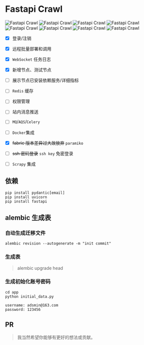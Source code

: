 # Fastapi Crawl
![Fastapi Crawl](https://img.shields.io/badge/Python-3.8-green)
![Fastapi Crawl](https://img.shields.io/badge/Celery-5.0.5-blue)
![Fastapi Crawl](https://img.shields.io/badge/Fastapi-0.4.9-red)
![Fastapi Crawl](https://img.shields.io/badge/uvicorn-0.2.2-yellow)
![Fastapi Crawl](https://img.shields.io/badge/pydantic-0.2.2-brightgreen)
![Fastapi Crawl](https://img.shields.io/badge/fabric-0.1.13-yellow)
![Fastapi Crawl](https://img.shields.io/badge/Mysql-5.7-yellow)
![Fastapi Crawl](https://img.shields.io/badge/paramiko-0.0-yellow)


-   [x] 登录/注销
-   [x] 远程批量部署和调用
-   [x] `WebSocket` 任务日志
-   [x] 新增节点、测试节点
-   [ ] 展示节点已安装依赖服务/详细指标
-   [ ] `Redis` 缓存
-   [ ] 权限管理
-   [ ] 站内消息推送
-   [ ] `MQ`/`AQS`/`Celery`
-   [ ] `Docker`集成
-   [x] ~~fabric 版本差异过大故放弃~~  `paramiko`
-   [ ] ~~ssh 密码登录~~  `ssh key` 免密登录
-   [ ] `Scrapy` 集成


## 依赖

```
pip install pydantic[email]
pip install uvicorn
pip install fastapi
```


[comment]: <> (<details>)

[comment]: <> (<summary>项目文件结构</summary>)

[comment]: <> (```)

[comment]: <> (/alembic                         // alembic 自动生成的迁移配置文件夹,迁移不正确时 产看其中的env.py文件)

[comment]: <> (alembic.ini                      // alembic 自动生成的迁移配置文件)

[comment]: <> (app)

[comment]: <> (|____core                        )

[comment]: <> (| |______init__.py)

[comment]: <> (| |____config                    // 配置文件)

[comment]: <> (| | |______init__.py             // 根据虚拟环境导入不同配置)

[comment]: <> (| | |____development_config.py   // 开发配置)

[comment]: <> (| | |____production_config.py    // 生成配置)

[comment]: <> (| |____security.py               // token password验证          )

[comment]: <> (|____tests)

[comment]: <> (| |______init__.py)

[comment]: <> (|______init__.py)

[comment]: <> (|____api                         // API文件夹)

[comment]: <> (| |____api_v1                    // 版本区分)

[comment]: <> (| | |____auth                    // auth模块)

[comment]: <> (| | | |______init__.py)

[comment]: <> (| | | |____schemas               // 验证model文件夹)

[comment]: <> (| | | | |____user.py             // user验证)

[comment]: <> (| | | | |______init__.py)

[comment]: <> (| | | |____curd                  // curd 文件夹)

[comment]: <> (| | | | |____user.py             // user curd操作)

[comment]: <> (| | | | |______init__.py)

[comment]: <> (| | | |____views.py              // 各模块视图函数)

[comment]: <> (| | |______init__.py)

[comment]: <> (| | |____api.py                  // 路由函数)

[comment]: <> (| |______init__.py)

[comment]: <> (| |____utils                     // 工具类文件夹)

[comment]: <> (| | |____custom_exc.py           // 自定义异常)

[comment]: <> (| | |____response_code.py        // 统一自定义响应状态)

[comment]: <> (| |____models                    // 项目models 文件&#40;我没像django那样放到各模块下面,单独抽出来了&#41;)

[comment]: <> (| | |______init__.py)

[comment]: <> (| | |____auth.py                 // 用户权限相关的)

[comment]: <> (| | |____goods.py                // 商品相关)

[comment]: <> (| | |____shop.py                 // 店铺相关)

[comment]: <> (| |____extensions                // 扩展文件夹)

[comment]: <> (| | |______init__.py)

[comment]: <> (| | |____logger.py               // 扩展日志 loguru 简单配置)

[comment]: <> (| |____common                    // 通用文件夹)

[comment]: <> (| | |______init__.py)

[comment]: <> (| | |____deps.py                 // 通用依赖文件,如数据库操作对象,权限验证对象)

[comment]: <> (| | |____curd_base.py            // curd_base对象)

[comment]: <> (| | |____model_base.py           // model继承base对象&#40;报错暂时不用&#41;)

[comment]: <> (| |____logs)

[comment]: <> (| |____db                        // 数据库)

[comment]: <> (| | |______init__.py)

[comment]: <> (| | |____base_class.py           )

[comment]: <> (| | |____session.py              // )

[comment]: <> (| | |____base.py                 // 导出全部models 给alembic迁移用)

[comment]: <> (| | |____init_db.py              // 初始化数据)

[comment]: <> (|____utils.py)

[comment]: <> (|____main.py)

[comment]: <> (|____initial_data.py)

[comment]: <> (```)

[comment]: <> (</details>)


## alembic 生成表

### 自动生成迁移文件

```shell
alembic revision --autogenerate -m "init commit"
```

### 生成表
> alembic upgrade head



### 生成初始化账号密码

```shell
cd app
python initial_data.py
```

```shell
username: adsmin@163.com
password: 123456
```



## PR

> 我当然希望你能够有更好的想法或贡献。

